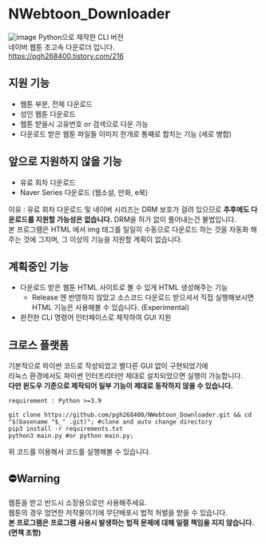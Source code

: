 # NWebtoon_Downloader

![image](https://user-images.githubusercontent.com/31213158/222766338-b20b22b9-909c-46df-ac24-fe2f26e71196.png)
Python으로 제작한 CLI 버전  
네이버 웹툰 초고속 다운로더 입니다.  
https://pgh268400.tistory.com/216

## 지원 기능
* 웹툰 부분, 전체 다운로드
* 성인 웹툰 다운로드
* 웹툰 받을시 고유번호 or 검색으로 다운 가능
* 다운로드 받은 웹툰 파일들 이미지 한개로 통째로 합치는 기능 (세로 병합)

## 앞으로 지원하지 않을 기능
* 유료 회차 다운로드  
* Naver Series 다운로드 (웹소설, 만화, e북)

이유 : 유료 회차 다운로드 및 네이버 시리즈는 DRM 보호가 걸려 있으므로 **추후에도 다운로드를 지원할 가능성은 없습니다.** DRM을 허가 없이 풀어내는건 불법입니다.  
본 프로그램은 HTML 에서 img 태그를 일일히 수동으로 다운로드 하는 것을 자동화 해주는 것에 그치며, 그 이상의 기능을 지원할 계획이 없습니다.

## 계획중인 기능
* 다운로드 받은 웹툰 HTML 사이트로 볼 수 있게 HTML 생성해주는 기능
  - Release 엔 반영하지 않았고 소스코드 다운로드 받으셔서 직접 실행해보시면 HTML 기능은 사용해볼 수 있습니다. (Experimental)
* 완전한 CLI 명령어 인터페이스로 제작하여 GUI 지원

## 크로스 플랫폼
기본적으로 파이썬 코드로 작성되었고 별다른 GUI 없이 구현되었기에  
리눅스 환경에서도 파이썬 인터프리터만 제대로 설치되었으면 실행이 가능합니다.  
**다만 윈도우 기준으로 제작되어 일부 기능이 제대로 동작하지 않을 수 있습니다.**

```
requirement : Python >=3.9
```

```
git clone https://github.com/pgh268400/NWebtoon_Downloader.git && cd "$(basename "$_" .git)"; #clone and auto change directory
pip3 install -r requirements.txt
python3 main.py #or python main.py;
```
위 코드를 이용해서 코드를 실행해볼 수 있습니다.



## ⛔Warning
웹툰을 받고 반드시 소장용으로만 사용해주세요.  
웹툰의 경우 엄연한 저작물이기에 무단배포시 법적 처벌을 받을 수 있습니다.  
**본 프로그램은 프로그램 사용시 발생하는 법적 문제에 대해 일절 책임을 지지 않습니다. (면책 조항)**
